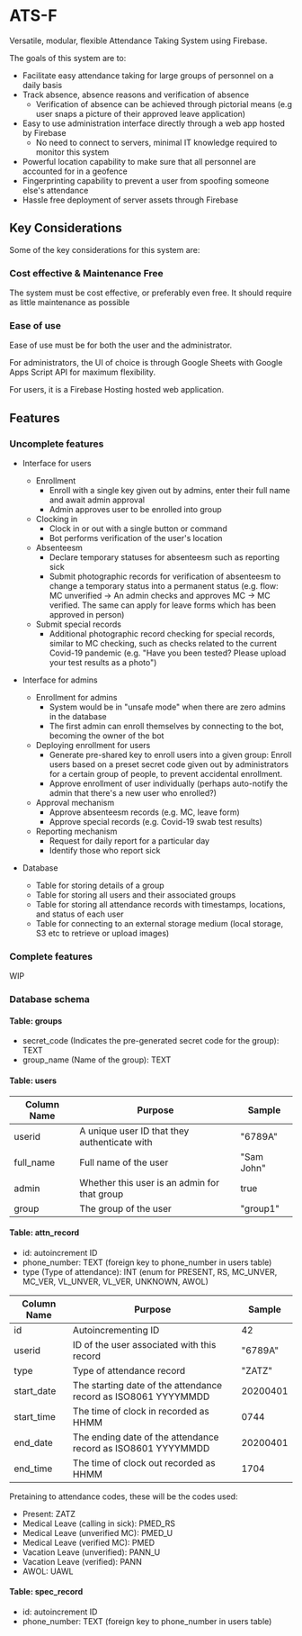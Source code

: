 # ATS-F

Versatile, modular, flexible Attendance Taking System using Firebase.

The goals of this system are to:

- Facilitate easy attendance taking for large groups of personnel on a daily basis
- Track absence, absence reasons and verification of absence
  - Verification of absence can be achieved through pictorial means (e.g user snaps a picture of their approved leave application)
- Easy to use administration interface directly through a web app hosted by Firebase
  - No need to connect to servers, minimal IT knowledge required to monitor this system
- Powerful location capability to make sure that all personnel are accounted for in a geofence
- Fingerprinting capability to prevent a user from spoofing someone else's attendance
- Hassle free deployment of server assets through Firebase

## Key Considerations

Some of the key considerations for this system are:

### Cost effective & Maintenance Free

The system must be cost effective, or preferably even free. It should require as little maintenance as possible

### Ease of use

Ease of use must be for both the user and the administrator. 

For administrators, the UI of choice is through Google Sheets with Google Apps Script API for maximum flexibility.

For users, it is a Firebase Hosting hosted web application.

## Features

### Uncomplete features

- Interface for users
  - Enrollment
    - Enroll with a single key given out by admins, enter their full name and await admin approval
    - Admin approves user to be enrolled into group
  - Clocking in
    - Clock in or out with a single button or command
    - Bot performs verification of the user's location
  - Absenteesm
    - Declare temporary statuses for absenteesm such as reporting sick
    - Submit photographic records for verification of absenteesm to change a temporary status into a permanent status (e.g. flow: MC unverified -> An admin checks and approves MC -> MC verified. The same can apply for leave forms which has been approved in person)
  - Submit special records
    - Additional photographic record checking for special records, similar to MC checking, such as checks related to the current Covid-19 pandemic (e.g. "Have you been tested? Please upload your test results as a photo")
  
- Interface for admins
  - Enrollment for admins
    - System would be in "unsafe mode" when there are zero admins in the database
    - The first admin can enroll themselves by connecting to the bot, becoming the owner of the bot
  - Deploying enrollment for users
    - Generate pre-shared key to enroll users into a given group: Enroll users based on a preset secret code given out by administrators for a certain group of people, to prevent accidental enrollment.
    - Approve enrollment of user individually (perhaps auto-notify the admin that there's a new user who enrolled?)
  - Approval mechanism
    - Approve absenteesm records (e.g. MC, leave form)
    - Approve special records (e.g. Covid-19 swab test results)
  - Reporting mechanism
    - Request for daily report for a particular day
    - Identify those who report sick
  
- Database
  - Table for storing details of a group
  - Table for storing all users and their associated groups
  - Table for storing all attendance records with timestamps, locations, and status of each user
  - Table for connecting to an external storage medium (local storage, S3 etc to retrieve or upload images)

### Complete features

WIP

### Database schema

#### Table: groups

- secret_code (Indicates the pre-generated secret code for the group): TEXT
- group_name (Name of the group): TEXT

#### Table: users

| Column Name | Purpose                                      | Sample     |
|-------------|----------------------------------------------|------------|
| userid      | A unique user ID that they authenticate with | "6789A"    |
| full_name   | Full name of the user                        | "Sam John" |
| admin       | Whether this user is an admin for that group | true       |
| group       | The group of the user                        | "group1"   |

#### Table: attn_record

- id: autoincrement ID
- phone_number: TEXT (foreign key to phone_number in users table)
- type (Type of attendance): INT (enum for PRESENT, RS, MC_UNVER, MC_VER, VL_UNVER, VL_VER, UNKNOWN, AWOL)

| Column Name | Purpose                                                        | Sample   |
|-------------|----------------------------------------------------------------|----------|
| id          | Autoincrementing ID                                            | 42       |
| userid      | ID of the user associated with this record                     | "6789A"  |
| type        | Type of attendance record                                      | "ZATZ"   |
| start_date  | The starting date of the attendance record as ISO8061 YYYYMMDD | 20200401 |
| start_time  | The time of clock in recorded as HHMM                          | 0744     |
| end_date    | The ending date of the attendance record as ISO8601 YYYYMMDD   | 20200401 |
| end_time    | The time of clock out recorded as HHMM                         | 1704     |

Pretaining to attendance codes, these will be the codes used:

- Present: ZATZ
- Medical Leave (calling in sick): PMED_RS
- Medical Leave (unverified MC): PMED_U
- Medical Leave (verified MC): PMED
- Vacation Leave (unverified): PANN_U
- Vacation Leave (verified): PANN
- AWOL: UAWL

#### Table: spec_record

- id: autoincrement ID
- phone_number: TEXT (foreign key to phone_number in users table)
